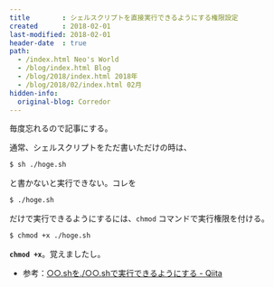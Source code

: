 ```yaml
---
title        : シェルスクリプトを直接実行できるようにする権限設定
created      : 2018-02-01
last-modified: 2018-02-01
header-date  : true
path:
  - /index.html Neo's World
  - /blog/index.html Blog
  - /blog/2018/index.html 2018年
  - /blog/2018/02/index.html 02月
hidden-info:
  original-blog: Corredor
---
```


毎度忘れるので記事にする。

通常、シェルスクリプトをただ書いただけの時は、

```bash
$ sh ./hoge.sh
```

と書かないと実行できない。コレを

```bash
$ ./hoge.sh
```

だけで実行できるようにするには、`chmod` コマンドで実行権限を付ける。

```bash
$ chmod +x ./hoge.sh
```

__`chmod +x`__。覚えましたし。

- 参考：[○○.shを./○○.shで実行できるようにする - Qiita](https://qiita.com/shishamo_dev/items/558b116fda95e4f4f808)
